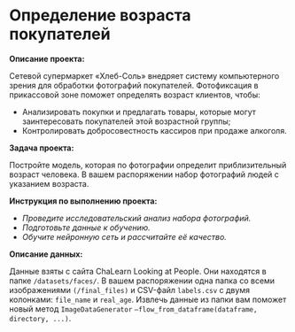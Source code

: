 # Определение возраста покупателей

**Описание проекта:**

Сетевой супермаркет «Хлеб-Соль» внедряет систему компьютерного зрения для обработки фотографий покупателей. Фотофиксация в прикассовой зоне поможет определять возраст клиентов, чтобы:
- Анализировать покупки и предлагать товары, которые могут заинтересовать покупателей этой возрастной группы;
- Контролировать добросовестность кассиров при продаже алкоголя.

**Задача проекта:**

Постройте модель, которая по фотографии определит приблизительный возраст человека. В вашем распоряжении набор фотографий людей с указанием возраста.

**Инструкция по выполнению проекта:**

- *Проведите исследовательский анализ набора фотографий.*
- *Подготовьте данные к обучению.*
- *Обучите нейронную сеть и рассчитайте её качество.*

**Описание данных:**

Данные взяты с сайта ChaLearn Looking at People. Они находятся в папке `/datasets/faces/`.
В вашем распоряжении одна папка со всеми изображениями `(/final_files)` и CSV-файл `labels.csv` с двумя колонками: `file_name` и `real_age`.
Извлечь данные из папки вам поможет новый метод `ImageDataGenerator` `—flow_from_dataframe(dataframe, directory, ...)`.
